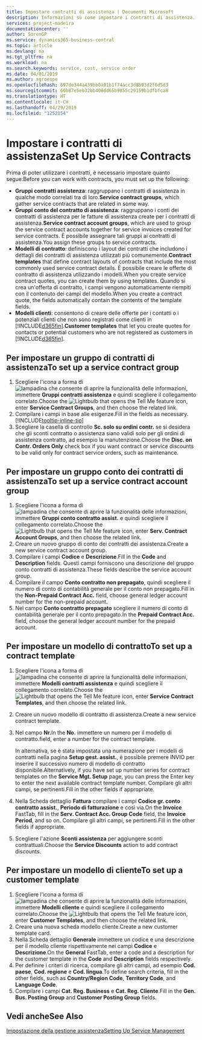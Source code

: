 ```yaml
---
title: Impostare contratti di assistenza | Documenti Microsoft
description: Informazioni su come impostare i contratti di assistenza.
services: project-madeira
documentationcenter: ''
author: SorenGP
ms.service: dynamics365-business-central
ms.topic: article
ms.devlang: na
ms.tgt_pltfrm: na
ms.workload: na
ms.search.keywords: service, cost, service order
ms.date: 04/01/2019
ms.author: sgroespe
ms.openlocfilehash: 697de344a439bb0a91b1f74acc3d8b93d2f6d5d3
ms.sourcegitcommit: 60b87e5eb32bb408dd65b9855c29159b1dfbfca8
ms.translationtype: HT
ms.contentlocale: it-CH
ms.lasthandoff: 04/29/2019
ms.locfileid: "1252154"
---
```

# <a name="set-up-service-contracts"></a><span data-ttu-id="4f36a-103">Impostare i contratti di assistenza</span><span class="sxs-lookup"><span data-stu-id="4f36a-103">Set Up Service Contracts</span></span>
<span data-ttu-id="4f36a-104">Prima di poter utilizzare i contratti, è necessario impostare quanto segue:</span><span class="sxs-lookup"><span data-stu-id="4f36a-104">Before you can work with contracts, you must set up the following:</span></span> 

* <span data-ttu-id="4f36a-105">**Gruppi contratti assistenza**: raggruppano i contratti di assistenza in qualche modo correlati tra di loro.</span><span class="sxs-lookup"><span data-stu-id="4f36a-105">**Service contract groups**, which gather service contracts that are related in some way.</span></span>
* <span data-ttu-id="4f36a-106">**Gruppi conto del contratto di assistenza**: raggruppano i conti dei contratti di assistenza per le fatture di assistenza create per i contratti di assistenza.</span><span class="sxs-lookup"><span data-stu-id="4f36a-106">**Service contract account groups**, which are used to group the service contract accounts together for service invoices created for service contracts.</span></span> <span data-ttu-id="4f36a-107">È possibile assegnare tali gruppi ai contratti di assistenza.</span><span class="sxs-lookup"><span data-stu-id="4f36a-107">You assign these groups to service contracts.</span></span>  
* <span data-ttu-id="4f36a-108">**Modelli di contratto**: definiscono i layout dei contratti che includono i dettagli dei contratti di assistenza utilizzati più comunemente.</span><span class="sxs-lookup"><span data-stu-id="4f36a-108">**Contract templates** that define contract layouts of contracts that include the most commonly used service contract details.</span></span> <span data-ttu-id="4f36a-109">È possibile creare le offerte di contratto di assistenza utilizzando i modelli.</span><span class="sxs-lookup"><span data-stu-id="4f36a-109">When you create service contract quotes, you can create them by using templates.</span></span> <span data-ttu-id="4f36a-110">Quando si crea un'offerta di contratto, i campi vengono automaticamente riempiti con il contenuto dei campi del modello.</span><span class="sxs-lookup"><span data-stu-id="4f36a-110">When you create a contract quote, the fields automatically contain the contents of the template fields.</span></span>
* <span data-ttu-id="4f36a-111">**Modelli clienti**: consentono di creare delle offerte per i contatti o i potenziali clienti che non sono registrati come clienti in [!INCLUDE[d365fin](includes/d365fin_md.md)].</span><span class="sxs-lookup"><span data-stu-id="4f36a-111">**Customer templates** that let you create quotes for contacts or potential customers who are not registered as customers in [!INCLUDE[d365fin](includes/d365fin_md.md)].</span></span>  

## <a name="to-set-up-a-service-contract-group"></a><span data-ttu-id="4f36a-112">Per impostare un gruppo di contratti di assistenza</span><span class="sxs-lookup"><span data-stu-id="4f36a-112">To set up a service contract group</span></span>  
1. <span data-ttu-id="4f36a-113">Scegliere l'icona a forma di ![lampadina che consente di aprire la funzionalità delle informazioni](media/ui-search/search_small.png "Informazioni sull'operazione che si desidera eseguire"), immettere **Gruppi contratti assistenza** e quindi scegliere il collegamento correlato.</span><span class="sxs-lookup"><span data-stu-id="4f36a-113">Choose the ![Lightbulb that opens the Tell Me feature](media/ui-search/search_small.png "Tell me what you want to do") icon, enter **Service Contract Groups**, and then choose the related link.</span></span>  
2. <span data-ttu-id="4f36a-114">Compilare i campi in base alle esigenze.</span><span class="sxs-lookup"><span data-stu-id="4f36a-114">Fill in the fields as necessary.</span></span> [!INCLUDE[tooltip-inline-tip](includes/tooltip-inline-tip_md.md)]
3. <span data-ttu-id="4f36a-115">Scegliere la casella di controllo **Sc. solo su ordini contr.** se si desidera che gli sconti contratto o assistenza siano validi solo per gli ordini di assistenza contratto, ad esempio la manutenzione.</span><span class="sxs-lookup"><span data-stu-id="4f36a-115">Choose the **Disc. on Contr. Orders Only** check box if you want contract or service discounts to be valid only for contract service orders, such as maintenance.</span></span>  

## <a name="to-set-up-a-service-contract-account-group"></a><span data-ttu-id="4f36a-116">Per impostare un gruppo conto dei contratti di assistenza</span><span class="sxs-lookup"><span data-stu-id="4f36a-116">To set up a service contract account group</span></span>  
1. <span data-ttu-id="4f36a-117">Scegliere l'icona a forma di ![lampadina che consente di aprire la funzionalità delle informazioni](media/ui-search/search_small.png "Informazioni sull'operazione che si desidera eseguire"), immettere **Gruppi conto contratto assist.** e quindi scegliere il collegamento correlato.</span><span class="sxs-lookup"><span data-stu-id="4f36a-117">Choose the ![Lightbulb that opens the Tell Me feature](media/ui-search/search_small.png "Tell me what you want to do") icon, enter **Serv. Contract Account Groups**, and then choose the related link.</span></span>  
2. <span data-ttu-id="4f36a-118">Creare un nuovo gruppo di conto dei contratti dei assistenza.</span><span class="sxs-lookup"><span data-stu-id="4f36a-118">Create a new service contract account group.</span></span>   
3. <span data-ttu-id="4f36a-119">Compilare i campi **Codice** e **Descrizione**.</span><span class="sxs-lookup"><span data-stu-id="4f36a-119">Fill in the **Code** and **Description** fields.</span></span> <span data-ttu-id="4f36a-120">Questi campi forniscono una descrizione del gruppo conto contratti di assistenza.</span><span class="sxs-lookup"><span data-stu-id="4f36a-120">These fields describe the service account group.</span></span>  
4. <span data-ttu-id="4f36a-121">Compilare il campo **Conto contratto non prepagato**, quindi scegliere il numero di conto di contabilità generale per il conto non prepagato.</span><span class="sxs-lookup"><span data-stu-id="4f36a-121">Fill in the **Non-Prepaid Contract Acc.** field, choose general ledger account number for the non-prepaid account.</span></span>  
5. <span data-ttu-id="4f36a-122">Nel campo **Conto contratto prepagato** scegliere il numero di conto di contabilità generale per il conto prepagato.</span><span class="sxs-lookup"><span data-stu-id="4f36a-122">In the **Prepaid Contract Acc.** field, choose the general ledger account number for the prepaid account.</span></span>  

## <a name="to-set-up-a-contract-template"></a><span data-ttu-id="4f36a-123">Per impostare un modello di contratto</span><span class="sxs-lookup"><span data-stu-id="4f36a-123">To set up a contract template</span></span>  
1. <span data-ttu-id="4f36a-124">Scegliere l'icona a forma di ![lampadina che consente di aprire la funzionalità delle informazioni](media/ui-search/search_small.png "Informazioni sull'operazione che si desidera eseguire"), immettere **Modelli contratti assistenza** e quindi scegliere il collegamento correlato.</span><span class="sxs-lookup"><span data-stu-id="4f36a-124">Choose the ![Lightbulb that opens the Tell Me feature](media/ui-search/search_small.png "Tell me what you want to do") icon, enter **Service Contract Templates**, and then choose the related link.</span></span>  
2. <span data-ttu-id="4f36a-125">Creare un nuovo modello di contratto di assistenza.</span><span class="sxs-lookup"><span data-stu-id="4f36a-125">Create a new service contract template.</span></span>  
3. <span data-ttu-id="4f36a-126">Nel campo **Nr.**</span><span class="sxs-lookup"><span data-stu-id="4f36a-126">In the **No.**</span></span> <span data-ttu-id="4f36a-127">immettere un numero per il modello di contratto.</span><span class="sxs-lookup"><span data-stu-id="4f36a-127">field, enter a number for the contract template.</span></span>  
  
     <span data-ttu-id="4f36a-128">In alternativa, se è stata impostata una numerazione per i modelli di contratti nella pagina **Setup gest. assist.**, è possibile premere INVIO per inserire il successivo numero di modello di contratto disponibile.</span><span class="sxs-lookup"><span data-stu-id="4f36a-128">Alternatively, if you have set up number series for contract templates on the **Service Mgt. Setup** page, you can press the Enter key to enter the next available contract template number.</span></span> <span data-ttu-id="4f36a-129">Compilare gli altri campi, se pertinenti.</span><span class="sxs-lookup"><span data-stu-id="4f36a-129">Fill in the other fields if appropriate.</span></span>  
  
4. <span data-ttu-id="4f36a-130">Nella Scheda dettaglio **Fattura** compilare i campi **Codice gr. conto contratto assist.**, **Periodo di fatturazione** e così via.</span><span class="sxs-lookup"><span data-stu-id="4f36a-130">On the **Invoice** FastTab, fill in the **Serv. Contract Acc. Group Code** field, the **Invoice Period**, and so on.</span></span> <span data-ttu-id="4f36a-131">Compilare gli altri campi, se pertinenti.</span><span class="sxs-lookup"><span data-stu-id="4f36a-131">Fill in the other fields if appropriate.</span></span>  
5. <span data-ttu-id="4f36a-132">Scegliere l'azione **Sconti assistenza** per aggiungere sconti contrattuali.</span><span class="sxs-lookup"><span data-stu-id="4f36a-132">Choose the **Service Discounts** action to add contract discounts.</span></span>  

## <a name="to-set-up-a-customer-template"></a><span data-ttu-id="4f36a-133">Per impostare un modello di cliente</span><span class="sxs-lookup"><span data-stu-id="4f36a-133">To set up a customer template</span></span>  
1. <span data-ttu-id="4f36a-134">Scegliere l'icona a forma di ![lampadina che consente di aprire la funzionalità delle informazioni](media/ui-search/search_small.png "Informazioni sull'operazione che si desidera eseguire"), immettere **Modelli cliente** e quindi scegliere il collegamento correlato.</span><span class="sxs-lookup"><span data-stu-id="4f36a-134">Choose the ![Lightbulb that opens the Tell Me feature](media/ui-search/search_small.png "Tell me what you want to do") icon, enter **Customer Templates**, and then choose the related link.</span></span>  
2. <span data-ttu-id="4f36a-135">Creare una nuova scheda modello cliente.</span><span class="sxs-lookup"><span data-stu-id="4f36a-135">Create a new customer template card.</span></span>  
3. <span data-ttu-id="4f36a-136">Nella Scheda dettaglio **Generale** immettere un codice e una descrizione per il modello cliente rispettivamente nei campi **Codice** e **Descrizione**.</span><span class="sxs-lookup"><span data-stu-id="4f36a-136">On the **General** FastTab, enter a code and a description for the customer template in the **Code** and **Description** fields respectively.</span></span> 
4. <span data-ttu-id="4f36a-137">Per definire i criteri di ricerca, compilare gli altri campi, ad esempio **Cod. paese**, **Cod. regione** e **Cod. lingua**.</span><span class="sxs-lookup"><span data-stu-id="4f36a-137">To define search criteria, fill in the other fields, such as **Country/Region Code**, **Territory Code**, and **Language Code**.</span></span>  
5. <span data-ttu-id="4f36a-138">Compilare i campi **Cat. Reg. Business** e **Cat. Reg. Cliente**.</span><span class="sxs-lookup"><span data-stu-id="4f36a-138">Fill in the **Gen. Bus. Posting Group** and **Customer Posting Group** fields.</span></span>  

## <a name="see-also"></a><span data-ttu-id="4f36a-139">Vedi anche</span><span class="sxs-lookup"><span data-stu-id="4f36a-139">See Also</span></span>
[<span data-ttu-id="4f36a-140">Impostazione della gestione assistenza</span><span class="sxs-lookup"><span data-stu-id="4f36a-140">Setting Up Service Management</span></span>](service-setup-service.md)